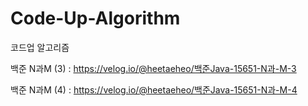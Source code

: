 # Code-Up-Algorithm
코드업 알고리즘

백준 N과M (3) : https://velog.io/@heetaeheo/백준Java-15651-N과-M-3

백준 N과M (4) : https://velog.io/@heetaeheo/백준Java-15651-N과-M-4
